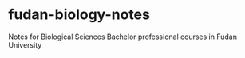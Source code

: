 # fudan-biology-notes
Notes for Biological Sciences Bachelor professional courses in Fudan University
